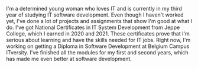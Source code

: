 I'm a determined young woman who loves IT and is currently in my third year of studying IT software development. 
Even though I haven't worked yet, I've done a lot of projects and assignments that show I'm good at what I do. 
I've got National Certificates in IT System Development from Jeppe College, which I earned in 2020 and 2021. 
These certificates prove that I'm serious about learning and have the skills needed for IT jobs.
Right now, I'm working on getting a Diploma in Software Development at Belgium Campus ITversity. 
I've finished all the modules for my first and second years, which has made me even better at software development.
